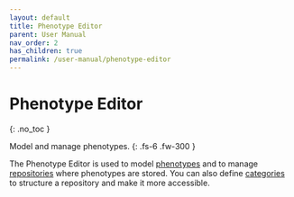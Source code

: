 ```yaml
---
layout: default
title: Phenotype Editor
parent: User Manual
nav_order: 2
has_children: true
permalink: /user-manual/phenotype-editor
---
```


# Phenotype Editor
{: .no_toc }

Model and manage phenotypes.
{: .fs-6 .fw-300 }

The Phenotype Editor is used to model [phenotypes](../content-types#phenotypes) and to manage [repositories](../content-types#repositories) where phenotypes are stored.
You can also define [categories](../content-types#categories) to structure a repository and make it more accessible.
